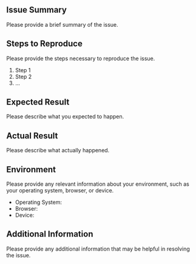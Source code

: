## Issue Summary

Please provide a brief summary of the issue.

## Steps to Reproduce

Please provide the steps necessary to reproduce the issue.

1. Step 1
2. Step 2
3. ...

## Expected Result

Please describe what you expected to happen.

## Actual Result

Please describe what actually happened.

## Environment

Please provide any relevant information about your environment, such as your operating system, browser, or device.

- Operating System:
- Browser:
- Device:

## Additional Information

Please provide any additional information that may be helpful in resolving the issue.
